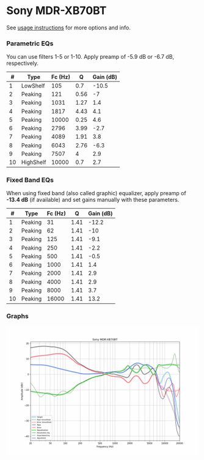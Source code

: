 # Sony MDR-XB70BT
See [usage instructions](https://github.com/jaakkopasanen/AutoEq#usage) for more options and info.

### Parametric EQs
You can use filters 1-5 or 1-10. Apply preamp of -5.9 dB or -6.7 dB, respectively.

|   # | Type      |   Fc (Hz) |    Q |   Gain (dB) |
|-----|-----------|-----------|------|-------------|
|   1 | LowShelf  |       105 | 0.7  |       -10.5 |
|   2 | Peaking   |       121 | 0.56 |        -7   |
|   3 | Peaking   |      1031 | 1.27 |         1.4 |
|   4 | Peaking   |      1817 | 4.43 |         4.1 |
|   5 | Peaking   |     10000 | 0.25 |         4.6 |
|   6 | Peaking   |      2796 | 3.99 |        -2.7 |
|   7 | Peaking   |      4089 | 1.91 |         3.8 |
|   8 | Peaking   |      6043 | 2.76 |        -6.3 |
|   9 | Peaking   |      7507 | 4    |         2.9 |
|  10 | HighShelf |     10000 | 0.7  |         2.7 |

### Fixed Band EQs
When using fixed band (also called graphic) equalizer, apply preamp of **-13.4 dB** (if available) and set gains manually with these parameters.

|   # | Type    |   Fc (Hz) |    Q |   Gain (dB) |
|-----|---------|-----------|------|-------------|
|   1 | Peaking |        31 | 1.41 |       -12.2 |
|   2 | Peaking |        62 | 1.41 |       -10   |
|   3 | Peaking |       125 | 1.41 |        -9.1 |
|   4 | Peaking |       250 | 1.41 |        -2.2 |
|   5 | Peaking |       500 | 1.41 |        -0.5 |
|   6 | Peaking |      1000 | 1.41 |         1.4 |
|   7 | Peaking |      2000 | 1.41 |         2.9 |
|   8 | Peaking |      4000 | 1.41 |         2.9 |
|   9 | Peaking |      8000 | 1.41 |         3.7 |
|  10 | Peaking |     16000 | 1.41 |        13.2 |

### Graphs
![](./Sony%20MDR-XB70BT.png)
